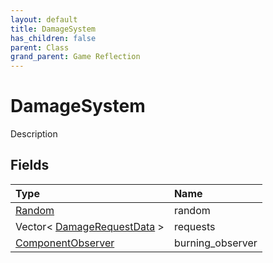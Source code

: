 ```yaml
---
layout: default
title: DamageSystem
has_children: false
parent: Class
grand_parent: Game Reflection
---
```

# DamageSystem
Description 

## Fields
| Type | Name |
|:-------------|:--------------|
| [Random](/game-reflection/components/random.md) | random |
| Vector< [DamageRequestData](/game-reflection/classes/damage_request_data.md) > | requests |
| [ComponentObserver](/game-reflection/components/component_observer.md) | burning_observer |

